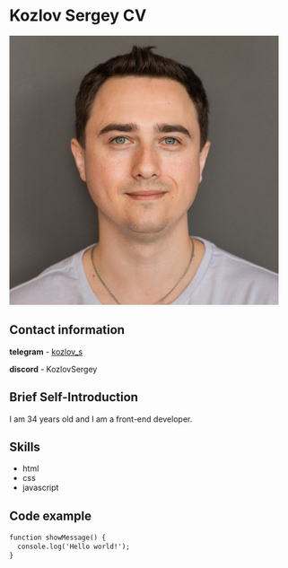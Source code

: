 # Kozlov Sergey CV
![avatar](/img/avatar.jpg "Фото")

## Contact information
**telegram** - [kozlov_s](https://t.me/kozlov_s)

**discord** - KozlovSergey

## Brief Self-Introduction
I am 34 years old and I am a front-end developer.

## Skills
* html
* css
* javascript

## Code example
```
function showMessage() {
  console.log('Hello world!');
}
```